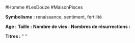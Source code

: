 #Homme #LesDouze #MaisonPisces

**Symbolisme :** renaissance, sentiment, fertilité

**Age :**
**Taille :**
**Nombre de vies :**
**Nombres de résurrections :**

**Titres :** 
"
"

